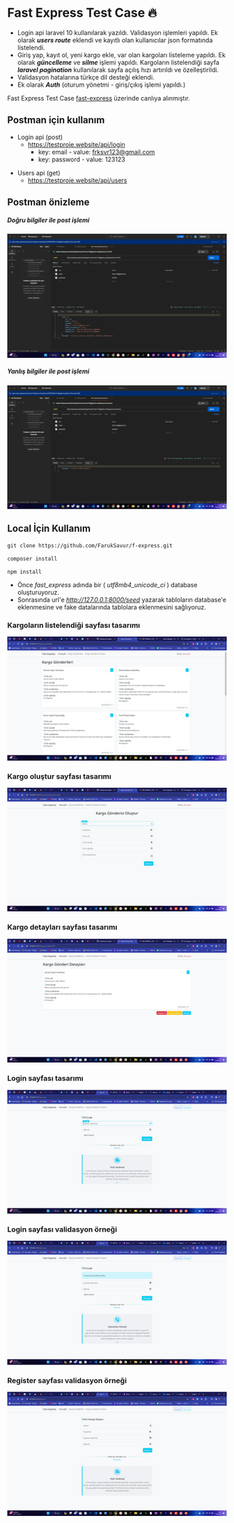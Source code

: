 # Fast Express Test Case 🔥

* Login api laravel 10 kullanılarak yazıldı. Validasyon işlemleri yapıldı. Ek olarak ***users route*** eklendi ve kayıtlı olan kullanıcılar json formatında listelendi.
* Giriş yap, kayıt ol, yeni kargo ekle, var olan kargoları listeleme yapıldı. Ek olarak ***güncelleme*** ve ***silme*** işlemi yapıldı. Kargoların listelendiği sayfa ***laravel pagination*** kullanılarak sayfa açılış hızı artırıldı ve özelleştirildi.
* Validasyon hatalarına türkçe dil desteği eklendi.
* Ek olarak ***Auth*** (oturum yönetmi - giriş/çıkış işlemi yapıldı.)

Fast Express Test Case [fast-express](https://testproje.website/giris-yap) üzerinde canlıya alınmıştır.

## Postman için kullanım

* Login api (post) 
  * https://testproje.website/api/login
      * key: email - value: frksvr123@gmail.com
      * key: password - value: 123123

+ Users api (get)
  * https://testproje.website/api/users

## Postman önizleme
##### Doğru bilgiler ile post işlemi
![postman 1](./public/screen-shots/postman-1.png)

##### Yanlış bilgiler ile post işlemi
![postman 2](./public/screen-shots/postman-2.png)
 

## Local İçin Kullanım
```
git clone https://github.com/FarukSavur/f-express.git
```

```
composer install
```

```
npm install
```

* Önce *fast_express* adında bir ( *utf8mb4_unicode_ci* ) database oluşturuyoruz.
* Sonrasında url'e *http://127.0.0.1:8000/seed* yazarak tabloların database'e eklenmesine ve fake datalarında tablolara eklenmesini sağlıyoruz.

### Kargoların listelendiği sayfası tasarımı
![cargos list page](./public/screen-shots/cargo-list.png)

### Kargo oluştur sayfası tasarımı
![cargos create page](./public/screen-shots/cargo-create.png)

### Kargo detayları sayfası tasarımı
![cargos detail page](./public/screen-shots/cargo-show.png)

### Login sayfası tasarımı
![login page](./public/screen-shots/login.png)

### Login sayfası validasyon örneği
![login page validasyon](./public/screen-shots/login-valid.png)

### Register sayfası validasyon örneği
![register page validasyon](./public/screen-shots/register.png)
